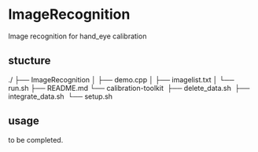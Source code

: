 # ImageRecognition
Image recognition for hand_eye calibration

## stucture

./
├── ImageRecognition
│   ├── demo.cpp
│   ├── imagelist.txt
│   └── run.sh
├── README.md
└── calibration-toolkit
​    ├── delete_data.sh
​    ├── integrate_data.sh
​    └── setup.sh



## usage

to be completed.